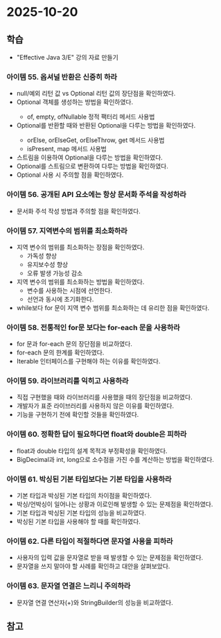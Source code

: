 # 2025-10-20

## 학습

- "Effective Java 3/E" 강의 자료 만들기
    

### 아이템 55. 옵셔널 반환은 신중히 하라

- null/예외 리턴 값 vs Optional<T> 리턴 값의 장단점을 확인하였다.
- Optional<T> 객체를 생성하는 방법을 확인하였다.
  - of, empty, ofNullable 정적 팩터리 메서드 사용법
- Optional<T>를 반환할 때와 반환된 Optional<T>을 다루는 방법을 확인하였다.
    - orElse, orElseGet, orElseThrow, get 메서드 사용법
    - isPresent, map 메서드 사용법
- 스트림을 이용하여 Optional<T>을 다루는 방법을 확인하였다.
- Optional<T>를 스트림으로 변환하여 다루는 방법을 확인하였다.
- Optional<T> 사용 시 주의할 점을 확인하였다.

### 아이템 56. 공개된 API 요소에는 항상 문서화 주석을 작성하라

- 문서화 주석 작성 방법과 주의할 점을 확인하였다.

### 아이템 57. 지역변수의 범위를 최소화하라

- 지역 변수의 범위를 최소화하는 장점을 확인하였다.
    - 가독성 향상
    - 유지보수성 향상
    - 오류 발생 가능성 감소
- 지역 변수의 범위를 최소화하는 방법을 확인하였다.
    - 변수를 사용하는 시점에 선언한다.
    - 선언과 동시에 초기화한다.
- while보다 for 문이 지역 변수 범위를 최소화하는 데 유리한 점을 확인하였다.

### 아이템 58. 전통적인 for문 보다는 for-each 문을 사용하라

- for 문과 for-each 문의 장단점을 비교하였다.
- for-each 문의 한계를 확인하였다.
- Iterable 인터페이스를 구현해야 하는 이유를 확인하였다.

### 아이템 59. 라이브러리를 익히고 사용하라

- 직접 구현했을 때와 라이브러리를 사용했을 때의 장단점을 비교하였다.
- 개발자가 표준 라이브러리를 사용하지 않은 이유를 확인하였다.
- 기능을 구현하기 전에 확인할 것들을 확인하였다.

### 아이템 60. 정확한 답이 필요하다면 float와 double은 피하라

- float과 double 타입의 설계 목적과 부정확성을 확인하였다.
- BigDecimal과 int, long으로 소수점을 가진 수를 계산하는 방법을 확인하였다.

### 아이템 61. 박싱된 기본 타입보다는 기본 타입을 사용하라

- 기본 타입과 박싱된 기본 타입의 차이점을 확인하였다.
- 박싱/언박싱이 일어나는 상황과 이로인해 발생할 수 있는 문제점을 확인하였다.
- 기본 타입과 박싱된 기본 타입의 성능을 비교하였다.
- 박싱된 기본 타입을 사용해야 할 때를 확인하였다.

### 아이템 62. 다른 타입이 적절하다면 문자열 사용을 피하라

- 사용자의 입력 값을 문자열로 받을 때 발생할 수 있는 문제점을 확인하였다.
- 문자열을 쓰지 말아야 할 사례를 확인하고 대안을 살펴보았다.

### 아이템 63. 문자열 연결은 느리니 주의하라

- 문자열 연결 연산자(+)와 StringBuilder의 성능을 비교하였다.


## 참고

### 